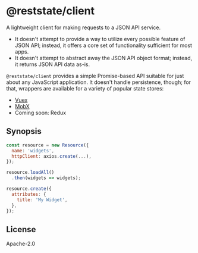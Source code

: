 # @reststate/client

A lightweight client for making requests to a JSON API service.

- It doesn't attempt to provide a way to utilize every possible feature of JSON API; instead, it offers a core set of functionality sufficient for most apps.
- It doesn't attempt to abstract away the JSON API object format; instead, it returns JSON API data as-is.

`@reststate/client` provides a simple Promise-based API suitable for just about any JavaScript application. It doesn't handle persistence, though; for that, wrappers are available for a variety of popular state stores:

- [Vuex](https://github.com/CodingItWrong/vuex-jsonapi)
- [MobX](https://github.com/CodingItWrong/mobx-jsonapi)
- Coming soon: Redux

## Synopsis

```javascript
const resource = new Resource({
  name: 'widgets',
  httpClient: axios.create(...),
});

resource.loadAll()
  .then(widgets => widgets);

resource.create({
  attributes: {
    title: 'My Widget',
  },
});
```

## License

Apache-2.0
